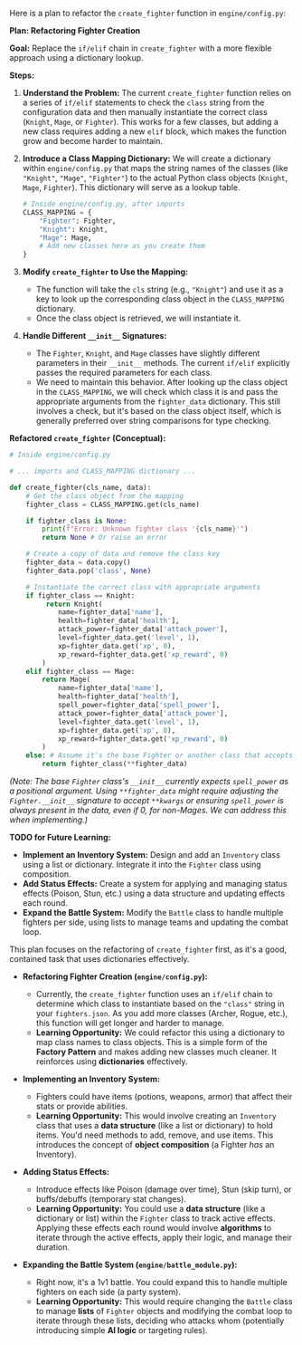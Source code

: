 Here is a plan to refactor the `create_fighter` function in `engine/config.py`:

__Plan: Refactoring Fighter Creation__

__Goal:__ Replace the `if/elif` chain in `create_fighter` with a more flexible approach using a dictionary lookup.

__Steps:__

1. __Understand the Problem:__ The current `create_fighter` function relies on a series of `if/elif` statements to check the `class` string from the configuration data and then manually instantiate the correct class (`Knight`, `Mage`, or `Fighter`). This works for a few classes, but adding a new class requires adding a new `elif` block, which makes the function grow and become harder to maintain.

2. __Introduce a Class Mapping Dictionary:__ We will create a dictionary within `engine/config.py` that maps the string names of the classes (like `"Knight"`, `"Mage"`, `"Fighter"`) to the actual Python class objects (`Knight`, `Mage`, `Fighter`). This dictionary will serve as a lookup table.

   ```python
   # Inside engine/config.py, after imports
   CLASS_MAPPING = {
       "Fighter": Fighter,
       "Knight": Knight,
       "Mage": Mage,
       # Add new classes here as you create them
   }
   ```

3. __Modify `create_fighter` to Use the Mapping:__

   - The function will take the `cls` string (e.g., `"Knight"`) and use it as a key to look up the corresponding class object in the `CLASS_MAPPING` dictionary.
   - Once the class object is retrieved, we will instantiate it.

4. __Handle Different `__init__` Signatures:__

   - The `Fighter`, `Knight`, and `Mage` classes have slightly different parameters in their `__init__` methods. The current `if/elif` explicitly passes the required parameters for each class.
   - We need to maintain this behavior. After looking up the class object in the `CLASS_MAPPING`, we will check which class it is and pass the appropriate arguments from the `fighter_data` dictionary. This still involves a check, but it's based on the class object itself, which is generally preferred over string comparisons for type checking.

__Refactored `create_fighter` (Conceptual):__

```python
# Inside engine/config.py

# ... imports and CLASS_MAPPING dictionary ...

def create_fighter(cls_name, data):
    # Get the class object from the mapping
    fighter_class = CLASS_MAPPING.get(cls_name)

    if fighter_class is None:
        print(f"Error: Unknown fighter class '{cls_name}'")
        return None # Or raise an error

    # Create a copy of data and remove the class key
    fighter_data = data.copy()
    fighter_data.pop('class', None)

    # Instantiate the correct class with appropriate arguments
    if fighter_class == Knight:
         return Knight(
            name=fighter_data['name'],
            health=fighter_data['health'],
            attack_power=fighter_data['attack_power'],
            level=fighter_data.get('level', 1),
            xp=fighter_data.get('xp', 0),
            xp_reward=fighter_data.get('xp_reward', 0)
        )
    elif fighter_class == Mage:
        return Mage(
            name=fighter_data['name'],
            health=fighter_data['health'],
            spell_power=fighter_data['spell_power'],
            attack_power=fighter_data['attack_power'],
            level=fighter_data.get('level', 1),
            xp=fighter_data.get('xp', 0),
            xp_reward=fighter_data.get('xp_reward', 0)
        )
    else: # Assume it's the base Fighter or another class that accepts **kwargs
        return fighter_class(**fighter_data)
```

*(Note: The base `Fighter` class's `__init__` currently expects `spell_power` as a positional argument. Using `**fighter_data` might require adjusting the `Fighter.__init__` signature to accept `**kwargs` or ensuring `spell_power` is always present in the data, even if 0, for non-Mages. We can address this when implementing.)*

__TODO for Future Learning:__

- __Implement an Inventory System:__ Design and add an `Inventory` class using a list or dictionary. Integrate it into the `Fighter` class using composition.
- __Add Status Effects:__ Create a system for applying and managing status effects (Poison, Stun, etc.) using a data structure and updating effects each round.
- __Expand the Battle System:__ Modify the `Battle` class to handle multiple fighters per side, using lists to manage teams and updating the combat loop.

This plan focuses on the refactoring of `create_fighter` first, as it's a good, contained task that uses dictionaries effectively.


- __Refactoring Fighter Creation (`engine/config.py`):__

  - Currently, the `create_fighter` function uses an `if/elif` chain to determine which class to instantiate based on the `"class"` string in your `fighters.json`. As you add more classes (Archer, Rogue, etc.), this function will get longer and harder to manage.
  - __Learning Opportunity:__ We could refactor this using a dictionary to map class names to class objects. This is a simple form of the __Factory Pattern__ and makes adding new classes much cleaner. It reinforces using __dictionaries__ effectively.

- __Implementing an Inventory System:__

  - Fighters could have items (potions, weapons, armor) that affect their stats or provide abilities.
  - __Learning Opportunity:__ This would involve creating an `Inventory` class that uses a __data structure__ (like a list or dictionary) to hold items. You'd need methods to add, remove, and use items. This introduces the concept of __object composition__ (a Fighter *has* an Inventory).

- __Adding Status Effects:__

  - Introduce effects like Poison (damage over time), Stun (skip turn), or buffs/debuffs (temporary stat changes).
  - __Learning Opportunity:__ You could use a __data structure__ (like a dictionary or list) within the `Fighter` class to track active effects. Applying these effects each round would involve __algorithms__ to iterate through the active effects, apply their logic, and manage their duration.

- __Expanding the Battle System (`engine/battle_module.py`):__

  - Right now, it's a 1v1 battle. You could expand this to handle multiple fighters on each side (a party system).
  - __Learning Opportunity:__ This would require changing the `Battle` class to manage __lists__ of `Fighter` objects and modifying the combat loop to iterate through these lists, deciding who attacks whom (potentially introducing simple __AI logic__ or targeting rules).
